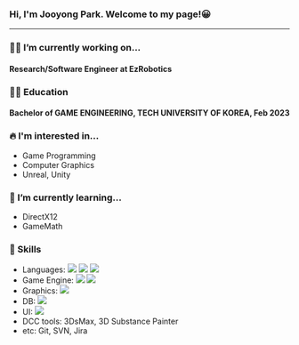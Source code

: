 ### Hi, I'm Jooyong Park. Welcome to my page!😀
------------------------------
### 👨‍💻 I’m currently working on...
#### Research/Software Engineer at EzRobotics

### 👨‍🎓 Education
#### Bachelor of GAME ENGINEERING, TECH UNIVERSITY OF KOREA, Feb 2023

### 🔥 I'm interested in...
- Game Programming
- Computer Graphics
- Unreal, Unity

### 🌱 I’m currently learning...
- DirectX12
- GameMath

### 🏹 Skills
- Languages: <img src="https://img.shields.io/badge/C++-00599C?style=flat-square&logo=cplusplus&logoColor=white"/> </t> <img src="https://img.shields.io/badge/C%23-239120?style=flat-square&logo=csharp&logoColor=white"/> </t> <img src="https://img.shields.io/badge/Python-3776AB?style=flat-square&logo=python&logoColor=white"/> </t>
- Game Engine: <img src="https://img.shields.io/badge/Unreal Engine-0E1128?style=flat-square&logo=unrealengine&logoColor=white"/> </t> <img src="https://img.shields.io/badge/Unity-808080?style=flat-square&logo=unity&logoColor=white"/> </t>
- Graphics: <img src="https://img.shields.io/badge/OpenGL-5586A4?style=flat-square&logo=opengl&logoColor=white"/> </t>
- DB: <img src="https://img.shields.io/badge/MSSQL-CC2927?style=flat-square&logo=microsoftsqlserver&logoColor=white"/> </t>
- UI: <img src="https://img.shields.io/badge/DevExpress-FF7200?style=flat-square&logo=devexpress&logoColor=white"/> </t>
- DCC tools: 3DsMax, 3D Substance Painter
- etc: Git, SVN, Jira



















<!--
**jpark142/jpark142** is a ✨ _special_ ✨ repository because its `README.md` (this file) appears on your GitHub profile.

Here are some ideas to get you started:

- 🔭 I’m currently working on ...
- 🌱 I’m currently learning ...
- 👯 I’m looking to collaborate on ...
- 🤔 I’m looking for help with ...
- 💬 Ask me about ...
- 📫 How to reach me: ...
- 😄 Pronouns: ...
- ⚡ Fun fact: ...
-->
